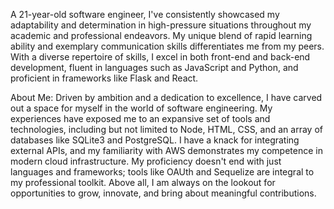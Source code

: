 A 21-year-old software engineer, I've consistently showcased my adaptability and determination in high-pressure situations throughout my academic and professional endeavors. My unique blend of rapid learning ability and exemplary communication skills differentiates me from my peers. With a diverse repertoire of skills, I excel in both front-end and back-end development, fluent in languages such as JavaScript and Python, and proficient in frameworks like Flask and React.

About Me:
Driven by ambition and a dedication to excellence, I have carved out a space for myself in the world of software engineering. My experiences have exposed me to an expansive set of tools and technologies, including but not limited to Node, HTML, CSS, and an array of databases like SQLite3 and PostgreSQL. I have a knack for integrating external APIs, and my familiarity with AWS demonstrates my competence in modern cloud infrastructure. My proficiency doesn't end with just languages and frameworks; tools like OAUth and Sequelize are integral to my professional toolkit. Above all, I am always on the lookout for opportunities to grow, innovate, and bring about meaningful contributions.
<!--
**Martynodlrr/Martynodlrr** is a ✨ _special_ ✨ repository because its `README.md` (this file) appears on your GitHub profile.

Here are some ideas to get you started:

- 🔭 I’m currently working on ...
- 🌱 I’m currently learning ...
- 👯 I’m looking to collaborate on ...
- 🤔 I’m looking for help with ...
- 💬 Ask me about ...
- 📫 How to reach me: ...
- 😄 Pronouns: ...
- ⚡ Fun fact: ...
-->
